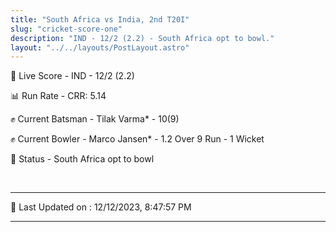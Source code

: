 ```yaml
---
title: "South Africa vs India, 2nd T20I"
slug: "cricket-score-one"
description: "IND - 12/2 (2.2) - South Africa opt to bowl."
layout: "../../layouts/PostLayout.astro"
---
```


🔴 Live Score - IND - 12/2 (2.2)  

📊 Run Rate - CRR: 5.14  

✊ Current Batsman - Tilak Varma* - 10(9)  

✊ Current Bowler - Marco Jansen* - 1.2 Over 9 Run - 1 Wicket  

📑 Status - South Africa opt to bowl

<br />

***

📝 Last Updated on : 12/12/2023, 8:47:57 PM

***

